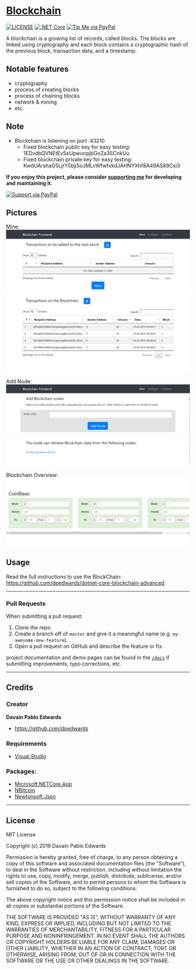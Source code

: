 # [Blockchain](https://github.com/dpedwards/dotnet-core-blockchain)

[![LICENSE](https://img.shields.io/badge/license-MIT-lightgrey.svg)](https://raw.githubusercontent.com/dpedwards/dotnet-core-blockchain/master/LICENSE)
[![.NET Core](https://img.shields.io/badge/dotnet%20core-%3E%3D%202.2-blue.svg)](https://dotnet.microsoft.com/download)
[![Tip Me via PayPal](https://img.shields.io/badge/PayPal-tip%20me-green.svg?logo=paypal)](https://www.paypal.me/dare2101)

A blockchain is a growing list of records, called blocks. The blocks are linked using cryptography and each block contains a cryptographic hash of the previous block, transaction data, and a timestamp. 


## Notable features

- cryptography 
- process of creating blocks
- process of chaining blocks 
- network & mining
- etc.

## Note

- Blockchain is listening on port :43210
  - Fixed blockchain public key for easy testing: 1EDvdbQVNEtEvSsUpwunpjbGoZa3SCnkUu
  - Fixed blockchain private key for easy testing: KwdUArshaG5LjrY5bji5oJMLvWfwfxkdJAHNYXhf8A49AS89Csi3

**If you enjoy this project, please consider [supporting me](https://www.paypal.me/dare2101) for developing and maintaining it.**

[![Support via PayPal](https://cdn.rawgit.com/twolfson/paypal-github-button/1.0.0/dist/button.svg)](https://www.paypal.me/dare2101)

## Pictures 

Mine:
![](BlockChain/images/Blockchain%20Frontend_Mine.png)

Add Node:
![](BlockChain/images/Blockchain%20Frontend_Configure.png)

Blockchain Overview:
![](BlockChain/images/Blockchain%20Frontend_CoinBase.png) 

## Usage

Read the full instructions to use the BlockChain: https://github.com/dpedwards/dotnet-core-blockchain-advanced

---

### Pull Requests

When submitting a pull request:

1. Clone the repo.
2. Create a branch off of `master` and give it a meaningful name (e.g. `my-awesome-new-feature`).
3. Open a pull request on GitHub and describe the feature or fix.

project documentation and demo pages can be found in the [`/docs`](docs) if submitting improvements, typo corrections, etc.

---

## Credits

### Creator

**Davain Pablo Edwards**

- <https://github.com/dpedwards>

### Requirements

- [Visual Studio](https://visualstudio.microsoft.com/de/vs/)


### Packages:

- [Microsoft.NETCore.App](https://dotnet.microsoft.com/)
- [NBitcoin](https://github.com/MetacoSA/NBitcoin)
- [Newtonsoft.Json](https://www.newtonsoft.com/json)


---

## License

MIT License

Copyright (c) 2019 Davain Pablo Edwards

Permission is hereby granted, free of charge, to any person obtaining a copy
of this software and associated documentation files (the "Software"), to deal
in the Software without restriction, including without limitation the rights
to use, copy, modify, merge, publish, distribute, sublicense, and/or sell
copies of the Software, and to permit persons to whom the Software is
furnished to do so, subject to the following conditions:

The above copyright notice and this permission notice shall be included in all
copies or substantial portions of the Software.

THE SOFTWARE IS PROVIDED "AS IS", WITHOUT WARRANTY OF ANY KIND, EXPRESS OR
IMPLIED, INCLUDING BUT NOT LIMITED TO THE WARRANTIES OF MERCHANTABILITY,
FITNESS FOR A PARTICULAR PURPOSE AND NONINFRINGEMENT. IN NO EVENT SHALL THE
AUTHORS OR COPYRIGHT HOLDERS BE LIABLE FOR ANY CLAIM, DAMAGES OR OTHER
LIABILITY, WHETHER IN AN ACTION OF CONTRACT, TORT OR OTHERWISE, ARISING FROM,
OUT OF OR IN CONNECTION WITH THE SOFTWARE OR THE USE OR OTHER DEALINGS IN THE
SOFTWARE.
